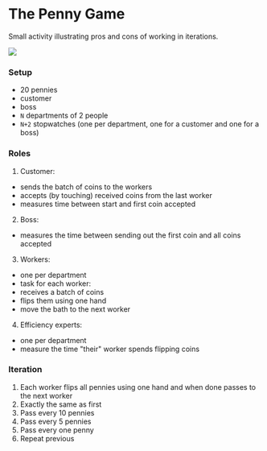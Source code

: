 # The Penny Game

Small activity illustrating pros and cons of working in iterations.

![](http://3.bp.blogspot.com/_nzj0JxErQqA/SRE2d1wQ-OI/AAAAAAAAALw/62B-OAbhJ4Q/s400/ScrumPennyBatchGame.png)

### Setup

- 20 pennies
- customer
- boss
- `N` departments of 2 people
- `N+2` stopwatches (one per department, one for a customer and one for a boss)

### Roles

1. Customer:
 - sends the batch of coins to the workers
 - accepts (by touching) received coins from the last worker
 - measures time between start and first coin accepted
2. Boss:
 - measures the time between sending out the first coin and all coins accepted
3. Workers:
 - one per department
 - task for each worker:
  - receives a batch of coins
  - flips them using one hand
  - move the bath to the next worker
4. Efficiency experts:
 - one per department
 - measure the time "their" worker spends flipping coins

### Iteration

1. Each worker flips all pennies using one hand and when done passes to the
next worker
2. Exactly the same as first
3. Pass every 10 pennies
4. Pass every 5 pennies
5. Pass every one penny
6. Repeat previous
